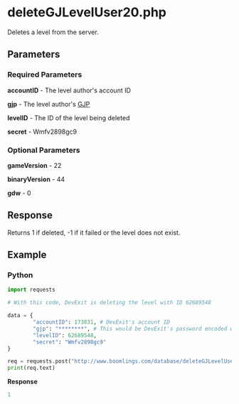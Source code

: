 # deleteGJLevelUser20.php

Deletes a level from the server.

## Parameters

### Required Parameters

**accountID** - The level author's account ID

**gjp** - The level author's [GJP](/topics/encryption/gjp.md)

**levelID** - The ID of the level being deleted

**secret** - Wmfv2898gc9

### Optional Parameters

**gameVersion** - 22

**binaryVersion** - 44

**gdw** - 0

## Response

Returns 1 if deleted, -1 if it failed or the level does not exist.

## Example

<!-- tabs:start -->

### **Python**

```py
import requests

# With this code, DevExit is deleting the level with ID 62689548

data = {
        "accountID": 173831, # DevExit's account ID
        "gjp": "********", # This would be DevExit's password encoded with GJP encryption
        "levelID": 62689548,
        "secret": "Wmfv2898gc9"
}

req = requests.post("http://www.boomlings.com/database/deleteGJLevelUser20.php", data=data)
print(req.text)
```

**Response**
```py
1
```

<!-- tabs:end -->
